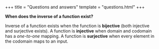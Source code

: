 +++
title = "Questions and answers"
template = "questions.html"
+++

__When does the inverse of a function exist?__

Inverse of a function exists when the function is __bijective__ (both injective and surjective exists).
A function is __injective__ when domain and codomain has a _one-to-one_ mapping.
A function is __surjective__ when every element in the codomain maps to an input.
